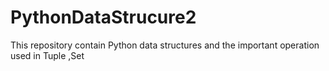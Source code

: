 # PythonDataStrucure2
This repository contain Python data structures and the important operation used in Tuple ,Set
